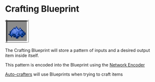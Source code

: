 # Crafting Blueprint

![Crafting Blueprint](../../.gitbook/assets/item_network_crafting_blueprint.png)

The Crafting Blueprint will store a pattern of inputs and a desired output item inside itself.&#x20;

This pattern is encoded into the Blueprint using the [Network Encoder](../network-nodes/network-encoder.md)

[Auto-crafters](../network-nodes/network-autocrafters.md) will use Blueprints when trying to craft items
